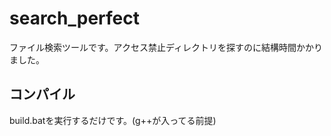 # search_perfect
ファイル検索ツールです。アクセス禁止ディレクトリを探すのに結構時間かかりました。

## コンパイル
build.batを実行するだけです。(g++が入ってる前提)
